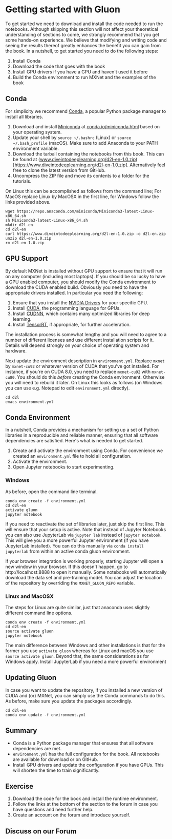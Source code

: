 # Getting started with Gluon

To get started we need to download and install the code needed to run the notebooks. Although skipping this section will not affect your theoretical understanding of sections to come, we strongly recommend that you get some hands-on experience. We believe that modifying and writing code and seeing the results thereof greatly enhances the benefit you can gain from the book. In a nutshell, to get started you need to do the following steps:

1. Install Conda
1. Download the code that goes with the book
1. Install GPU drivers if you have a GPU and haven't used it before
1. Build the Conda environment to run MXNet and the examples of the book


## Conda

For simplicity we recommend [Conda](https://conda.io), a popular Python package manager to install all libraries.

1. Download and install [Miniconda](https://conda.io/miniconda.html) at [conda.io/miniconda.html](https://conda.io/miniconda.html) based on your operating system. 
1. Update your shell by `source ~/.bashrc` (Linux) or `source ~/.bash_profile` (macOS). Make sure to add Anaconda to your PATH environment variable.
1. Download the tarball containing the notebooks from this book. This can be found at (www.diveintodeeplearning.org/d2l-en-1.0.zip)[https://www.diveintodeeplearning.org/d2l-en-1.0.zip]. Alternatively feel free to clone the latest version from GitHub.
1. Uncompress the ZIP file and move its contents to a folder for the tutorials.

On Linux this can be accomplished as follows from the command line; For MacOS replace Linux by MacOSX in the first line, for Windows follow the links provided above.

```{.python .input}
wget https://repo.anaconda.com/miniconda/Miniconda3-latest-Linux-x86_64.sh
sh Miniconda3-latest-Linux-x86_64.sh
mkdir d2l-en
cd d2l-en
curl https://www.diveintodeeplearning.org/d2l-en-1.0.zip -o d2l-en.zip
unzip d2l-en-1.0.zip
rm d2l-en-1.0.zip
```

## GPU Support

By default MXNet is installed without GPU support to ensure that it will run on any computer (including most laptops). If you should be so lucky to have a GPU enabled computer, you should modify the Conda environment to download the CUDA enabled build. Obviously you need to have the appropriate drivers installed. In particular you need the following:

1. Ensure that you install the [NVIDIA Drivers](https://www.nvidia.com/drivers) for your specific GPU. 
1. Install [CUDA](https://developer.nvidia.com/cuda-downloads), the programming language for GPUs.
1. Install [CUDNN](https://developer.nvidia.com/cudnn), which contains many optimized libraries for deep learning.
1. Install [TensorRT](https://developer.nvidia.com/tensorrt), if appropriate, for further acceleration. 

The installation process is somewhat lengthy and you will need to agree to a number of different licenses and use different installation scripts for it. Details will depend strongly on your choice of operating system and hardware. 

Next update the environment description in `environment.yml`. Replace `mxnet` by `mxnet-cu92` or whatever version of CUDA that you've got installed. For instance, if you're on CUDA 8.0, you need to replace `mxnet-cu92` with `mxnet-cu80`. You should do this *before* creating the Conda environment. Otherwise you will need to rebuild it later. On Linux this looks as follows (on Windows you can use e.g. Notepad to edit `environment.yml` directly).

```{.python .input}
cd d2l
emacs environment.yml
```

## Conda Environment

In a nutshell, Conda provides a mechanism for setting up a set of Python libraries in a reproducible and reliable manner, ensuring that all software dependencies are satisfied. Here's what is needed to get started.

1. Create and activate the environment using Conda. For convenience we created an `environment.yml` file to hold all configuration.
1. Activate the environment.
1. Open Jupyter notebooks to start experimenting.

### Windows

As before, open the command line terminal.

```{.python .input}
conda env create -f environment.yml
cd d2l-en
activate gluon
jupyter notebook
```

If you need to reactivate the set of libraries later, just skip the first line. This will ensure that your setup is active. Note that instead of Jupyter Notebooks you can also use JupyterLab via `jupyter lab` instead of `jupyter notebook`. This will give you a more powerful Jupyter environment (if you have JupyterLab installed). You can do this manually via `conda install jupyterlab` from within an active conda gluon environment. 

If your browser integration is working properly, starting Jupyter will open a new window in your browser. If this doesn't happen, go to http://localhost:8888 to open it manually. Some notebooks will automatically download the data set and pre-training model. You can adjust the location of the repository by overriding the `MXNET_GLUON_REPO` variable.

### Linux and MacOSX

The steps for Linux are quite similar, just that anaconda uses slightly different command line options.

```{.python .input}
conda env create -f environment.yml
cd d2l-en
source activate gluon
jupyter notebook
```

The main difference between Windows and other installations is that for the former you use `activate gluon` whereas for Linux and macOS you use `source activate gluon`. Beyond that, the same considerations as for Windows apply. Install JupyterLab if you need a more powerful environment 

## Updating Gluon

In case you want to update the repository, if you installed a new version of CUDA and (or) MXNet, you can simply use the Conda commands to do this. As before, make sure you update the packages accordingly.

```{.python .input}
cd d2l-en
conda env update -f environment.yml
```

## Summary

* Conda is a Python package manager that ensures that all software dependencies are met.
* `environment.yml` has the full configuration for the book. All notebooks are available for download or on GitHub.
* Install GPU drivers and update the configuration if you have GPUs. This will shorten the time to train significantly. 

## Exercise

1. Download the code for the book and install the runtime environment. 
1. Follow the links at the bottom of the section to the forum in case you have questions and need further help.
1. Create an account on the forum and introduce yourself.

## Discuss on our Forum

<div id="discuss" topic_id="2315"></div>
